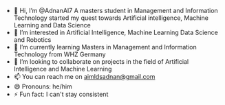 - 👋 Hi, I’m @AdnanAI7 A masters student in Management and Information Technology started my quest towards Artificial intelligence, Machine Learning and Data Science 
- 👀 I’m interested in Artificial Intelligence, Machine Learning Data Science and Robotics 
- 🌱 I’m currently learning Masters in Management and Information Technology from WHZ Germany 
- 💞️ I’m looking to collaborate on projects in the field of Artificial Intelligence and Machine Learning 
- 📫 You can reach me on aimldsadnan@gmail.com
- 😄 Pronouns: he/him
- ⚡ Fun fact: I can't stay consistent 

<!---
AdnanAI7/AdnanAI7 is a ✨ special ✨ repository because its `README.md` (this file) appears on your GitHub profile.
You can click the Preview link to take a look at your changes.
--->
